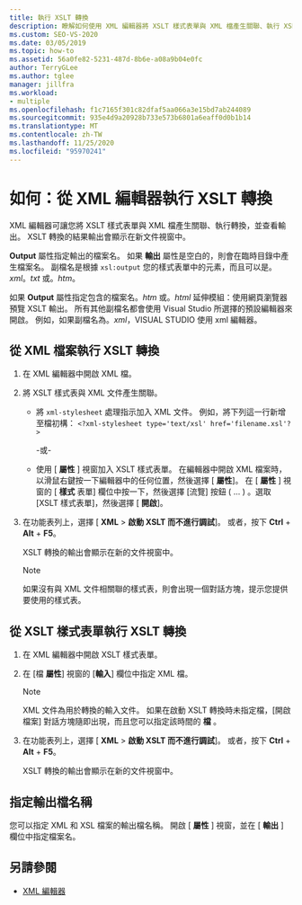 ```yaml
---
title: 執行 XSLT 轉換
description: 瞭解如何使用 XML 編輯器將 XSLT 樣式表單與 XML 檔產生關聯、執行 XSLT 轉換，以及查看輸出。
ms.custom: SEO-VS-2020
ms.date: 03/05/2019
ms.topic: how-to
ms.assetid: 56a0fe82-5231-487d-8b6e-a08a9b04e0fc
author: TerryGLee
ms.author: tglee
manager: jillfra
ms.workload:
- multiple
ms.openlocfilehash: f1c7165f301c82dfaf5aa066a3e15bd7ab244089
ms.sourcegitcommit: 935e4d9a20928b733e573b6801a6eaff0d0b1b14
ms.translationtype: MT
ms.contentlocale: zh-TW
ms.lasthandoff: 11/25/2020
ms.locfileid: "95970241"
---
```

# <a name="how-to-execute-an-xslt-transformation-from-the-xml-editor"></a>如何：從 XML 編輯器執行 XSLT 轉換

XML 編輯器可讓您將 XSLT 樣式表單與 XML 檔產生關聯、執行轉換，並查看輸出。 XSLT 轉換的結果輸出會顯示在新文件視窗中。

**Output** 屬性指定輸出的檔案名。 如果 **輸出** 屬性是空白的，則會在臨時目錄中產生檔案名。 副檔名是根據 `xsl:output` 您的樣式表單中的元素，而且可以是。*xml*。*txt* 或。*htm*。

如果 **Output** 屬性指定包含的檔案名。*htm* 或。*html* 延伸模組：使用網頁瀏覽器預覽 XSLT 輸出。 所有其他副檔名都會使用 Visual Studio 所選擇的預設編輯器來開啟。 例如，如果副檔名為。*xml*，VISUAL STUDIO 使用 xml 編輯器。

## <a name="execute-an-xslt-transformation-from-an-xml-file"></a>從 XML 檔案執行 XSLT 轉換

1. 在 XML 編輯器中開啟 XML 檔。

2. 將 XSLT 樣式表與 XML 文件產生關聯。

    - 將 `xml-stylesheet` 處理指示加入 XML 文件。 例如，將下列這一行新增至檔初構： `<?xml-stylesheet type='text/xsl' href='filename.xsl'?>`

       -或-

    - 使用 [ **屬性** ] 視窗加入 XSLT 樣式表單。 在編輯器中開啟 XML 檔案時，以滑鼠右鍵按一下編輯器中的任何位置，然後選擇 [ **屬性**]。 在 [ **屬性** ] 視窗的 [ **樣式** 表單] 欄位中按一下，然後選擇 [流覽] 按鈕 ( ... ) 。選取 [XSLT 樣式表單]，然後選擇 [ **開啟**]。

3. 在功能表列上，選擇 [ **XML**  >  **啟動 XSLT 而不進行調試**]。 或者，按下 **Ctrl** + **Alt** + **F5**。

   XSLT 轉換的輸出會顯示在新的文件視窗中。

   > [!NOTE]
   > 如果沒有與 XML 文件相關聯的樣式表，則會出現一個對話方塊，提示您提供要使用的樣式表。

## <a name="execute-an-xslt-transformation-from-an-xslt-style-sheet"></a>從 XSLT 樣式表單執行 XSLT 轉換

1. 在 XML 編輯器中開啟 XSLT 樣式表單。

2. 在 [檔 **屬性**] 視窗的 [**輸入**] 欄位中指定 XML 檔。

   > [!NOTE]
   > XML 文件為用於轉換的輸入文件。 如果在啟動 XSLT 轉換時未指定檔，[開啟檔案] 對話方塊隨即出現，而且您可以指定該時間的 **檔** 。

3. 在功能表列上，選擇 [ **XML**  >  **啟動 XSLT 而不進行調試**]。 或者，按下 **Ctrl** + **Alt** + **F5**。

   XSLT 轉換的輸出會顯示在新的文件視窗中。

## <a name="specify-an-output-file-name"></a>指定輸出檔名稱

您可以指定 XML 和 XSL 檔案的輸出檔名稱。 開啟 [ **屬性** ] 視窗，並在 [ **輸出** ] 欄位中指定檔案名。

## <a name="see-also"></a>另請參閱

- [XML 編輯器](../xml-tools/xml-editor.md)

